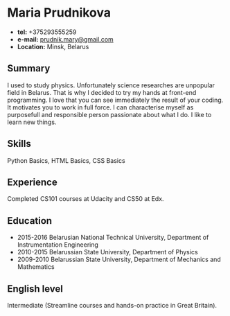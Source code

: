 # Maria Prudnikova

* __tel:__ +375293555259
* __e-mail:__ prudnik.mary@gmail.com
* __Location:__ Minsk, Belarus

## Summary
I used to study physics. Unfortunately science researches are unpopular field in Belarus.
That is why I decided to try my hands at front-end programming.
I love that you can see immediately the result of your coding. It motivates you to work in
full force.
I can characterise myself as purposefull and responsible person passionate about what I do.
I like to learn new things.

## Skills
Python Basics, HTML Basics, CSS Basics

## Experience
Completed CS101 courses at Udacity and CS50 at Edx.

## Education 
* 2015-2016 Belarusian National Technical University, Department of Instrumentation Engineering
* 2010-2015 Belarussian State University, Department of Physics
* 2009-2010 Belarussian State University, Department of Mechanics and Mathematics

## English level 
Intermediate (Streamline courses and hands-on practice in Great Britain).